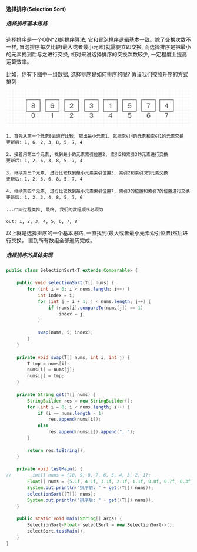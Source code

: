 #### 选择排序(Selection Sort)

##### 选择排序基本思路

选择排序是一个O(N^2)的排序算法, 它和冒泡排序逻辑基本一致。除了交换次数不一样, 冒泡排序每次比较(最大或者最小元素)就需要立即交换, 而选择排序是把最小的元素找到后与之进行交换, 相对来说选择排序的交换次数较少, 一定程度上提高运算效率。

比如，你有下图中一组数据, 选择排序是如何排序的呢? 假设我们按照升序的方式排列

![1-1](https://github.com/basebase/img_server/blob/master/leetcode/array/array03.png?raw=true)



```text
1. 首先从第一个元素8去进行比较, 取出最小元素1, 就把索引4的元素和索引1的元素交换
更新后: 1, 6, 2, 3, 8, 5, 7, 4

2. 接着用第二个元素, 找到最小的元素索引位置2, 索引2和索引3的元素进行交换
更新后: 1, 2, 6, 3, 8, 5, 7, 4

3. 继续第三个元素, 进行比较找到最小元素索引位置3, 索引2和索引3的元素交换
更新后: 1, 2, 3, 6, 8, 5, 7, 4

4. 继续第四个元素, 进行比较找到最小元素索引位置7, 索引3的位置和索引7的位置进行交换
更新后: 1, 2, 3, 4, 8, 5, 7, 6

...中间过程类推, 最终, 我们的数组顺序必须为

out: 1, 2, 3, 4, 5, 6, 7, 8
```

以上就是选择排序的一个基本思路, 一直找到(最大或者最小元素索引位置)然后进行交换。
直到所有数组全部遍历完成。

##### 选择排序的具体实现

```java
public class SelectionSort<T extends Comparable> {

    public void selectionSort(T[] nums) {
        for (int i = 0; i < nums.length; i++) {
            int index = i;
            for (int j = i + 1; j < nums.length; j++) {
                if (nums[i].compareTo(nums[j]) == 1)
                    index = j;
            }

            swap(nums, i, index);
        }
    }

    private void swap(T[] nums, int i, int j) {
        T tmp = nums[i];
        nums[i] = nums[j];
        nums[j] = tmp;
    }

    private String get(T[] nums) {
        StringBuilder res = new StringBuilder();
        for (int i = 0; i < nums.length; i++) {
            if (i == nums.length - 1)
                res.append(nums[i]);
            else
                res.append(nums[i]).append(", ");
        }

        return res.toString();
    }

    private void testMain() {
//        int[] nums = {10, 9, 8, 7, 6, 5, 4, 3, 2, 1};
        Float[] nums = {5.1f, 4.1f, 3.1f, 2.1f, 1.1f, 0.8f, 0.7f, 0.3f, 0.2f, 0f};
        System.out.println("排序前: " + get((T[]) nums));
        selectionSort((T[]) nums);
        System.out.println("排序后: " + get((T[]) nums));
    }

    public static void main(String[] args) {
        SelectionSort<Float> selectSort = new SelectionSort<>();
        selectSort.testMain();
    }
}
```
